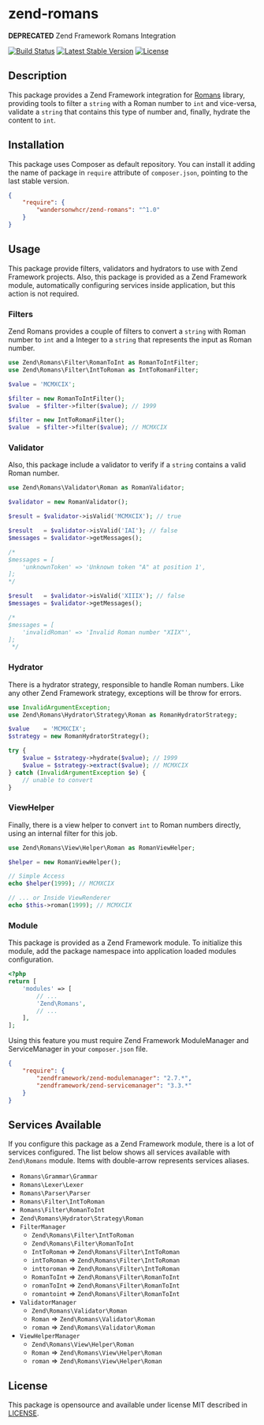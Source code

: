 # zend-romans

**DEPRECATED** Zend Framework Romans Integration

[![Build Status](https://travis-ci.org/wandersonwhcr/zend-romans.svg?branch=master)](https://travis-ci.org/wandersonwhcr/zend-romans)
[![Latest Stable Version](https://poser.pugx.org/wandersonwhcr/zend-romans/v/stable?format=flat)](https://packagist.org/packages/wandersonwhcr/zend-romans)
[![License](https://poser.pugx.org/wandersonwhcr/zend-romans/license?format=flat)](https://packagist.org/packages/wandersonwhcr/zend-romans)

## Description

This package provides a Zend Framework integration for
[Romans](https://github.com/wandersonwhcr/romans) library, providing tools to
filter a `string` with a Roman number to `int` and vice-versa, validate a
`string` that contains this type of number and, finally, hydrate the content to
`int`.

## Installation

This package uses Composer as default repository. You can install it adding the
name of package in `require` attribute of `composer.json`, pointing to the last
stable version.

```json
{
    "require": {
        "wandersonwhcr/zend-romans": "^1.0"
    }
}
```

## Usage

This package provide filters, validators and hydrators to use with Zend
Framework projects. Also, this package is provided as a Zend Framework module,
automatically configuring services inside application, but this action is not
required.

### Filters

Zend Romans provides a couple of filters to convert a `string` with Roman number
to `int` and a Integer to a `string` that represents the input as Roman number.

```php
use Zend\Romans\Filter\RomanToInt as RomanToIntFilter;
use Zend\Romans\Filter\IntToRoman as IntToRomanFilter;

$value = 'MCMXCIX';

$filter = new RomanToIntFilter();
$value  = $filter->filter($value); // 1999

$filter = new IntToRomanFilter();
$value  = $filter->filter($value); // MCMXCIX
```

### Validator

Also, this package include a validator to verify if a `string` contains a valid
Roman number.

```php
use Zend\Romans\Validator\Roman as RomanValidator;

$validator = new RomanValidator();

$result = $validator->isValid('MCMXCIX'); // true

$result   = $validator->isValid('IAI'); // false
$messages = $validator->getMessages();

/*
$messages = [
    'unknownToken' => 'Unknown token "A" at position 1',
];
*/

$result   = $validator->isValid('XIIIX'); // false
$messages = $validator->getMessages();

/*
$messages = [
    'invalidRoman' => 'Invalid Roman number "XIIX"',
];
 */
```

### Hydrator

There is a hydrator strategy, responsible to handle Roman numbers. Like any
other Zend Framework strategy, exceptions will be throw for errors.

```php
use InvalidArgumentException;
use Zend\Romans\Hydrator\Strategy\Roman as RomanHydratorStrategy;

$value    = 'MCMXCIX';
$strategy = new RomanHydratorStrategy();

try {
    $value = $strategy->hydrate($value); // 1999
    $value = $strategy->extract($value); // MCMXCIX
} catch (InvalidArgumentException $e) {
    // unable to convert
}
```

### ViewHelper

Finally, there is a view helper to convert `int` to Roman numbers directly,
using an internal filter for this job.

```php
use Zend\Romans\View\Helper\Roman as RomanViewHelper;

$helper = new RomanViewHelper();

// Simple Access
echo $helper(1999); // MCMXCIX

// ... or Inside ViewRenderer
echo $this->roman(1999); // MCMXCIX
```

### Module

This package is provided as a Zend Framework module. To initialize this module,
add the package namespace into application loaded modules configuration.

```php
<?php
return [
    'modules' => [
        // ...
        'Zend\Romans',
        // ...
    ],
];
```

Using this feature you must require Zend Framework ModuleManager and
ServiceManager in your `composer.json` file.

```json
{
    "require": {
        "zendframework/zend-modulemanager": "2.7.*",
        "zendframework/zend-servicemanager": "3.3.*"
    }
}
```

## Services Available

If you configure this package as a Zend Framework module, there is a lot of
services configured. The list below shows all services available with
`Zend\Romans` module. Items with double-arrow represents services aliases.

* `Romans\Grammar\Grammar`
* `Romans\Lexer\Lexer`
* `Romans\Parser\Parser`
* `Romans\Filter\IntToRoman`
* `Romans\Filter\RomanToInt`
* `Zend\Romans\Hydrator\Strategy\Roman`
* `FilterManager`
  * `Zend\Romans\Filter\IntToRoman`
  * `Zend\Romans\Filter\RomanToInt`
  * `IntToRoman` => `Zend\Romans\Filter\IntToRoman`
  * `intToRoman` => `Zend\Romans\Filter\IntToRoman`
  * `inttoroman` => `Zend\Romans\Filter\IntToRoman`
  * `RomanToInt` => `Zend\Romans\Filter\RomanToInt`
  * `romanToInt` => `Zend\Romans\Filter\RomanToInt`
  * `romantoint` => `Zend\Romans\Filter\RomanToInt`
* `ValidatorManager`
  * `Zend\Romans\Validator\Roman`
  * `Roman` => `Zend\Romans\Validator\Roman`
  * `roman` => `Zend\Romans\Validator\Roman`
* `ViewHelperManager`
  * `Zend\Romans\View\Helper\Roman`
  * `Roman` => `Zend\Romans\View\Helper\Roman`
  * `roman` => `Zend\Romans\View\Helper\Roman`

## License

This package is opensource and available under license MIT described in
[LICENSE](https://github.com/wandersonwhcr/zend-romans/blob/master/LICENSE).
